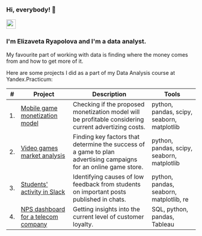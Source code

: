 ### Hi, everybody! 👋
<p> <a href="https://www.linkedin.com/in/lisaryap"><img src="https://img.shields.io/badge/linkedin-%230077B5.svg?&style=for-the-badge&logo=linkedin&logoColor=white" height=25></a></p>

### I'm Elizaveta Ryapolova and I'm a data analyst.

My favourite part of working with data is finding where the money comes from and how to get more of it.

Here are some projects I did as a part of my Data Analysis course at Yandex.Practicum:

| #    | Project                | Description                                                     | Tools                                                         |
| ---- | ------------------------------------------------------------ | ------------------------------------------------------------ | ------------------------------------------------------------ |
| 1.   | [Mobile game monetization model](https://github.com/lisaryap/Game-monetization) | Checking if the proposed monetization model will be profitable considering current advertizing costs. | python, pandas, scipy, seaborn, matplotlib       |
| 2.   | [Video games market analysis](https://github.com/lisaryap/Game-sales) | Finding key factors that determine the success of a game to plan advertising campaigns for an online game store.| python, pandas, scipy, seaborn, matplotlib |
| 3.   | [Students' activity in Slack](https://github.com/lisaryap/Messages-and-reactions) | Identifying causes of low feedback from students on important posts published in chats.             | python, pandas, seaborn, matplotlib, re |
| 4.   | [NPS dashboard for a telecom company](https://github.com/lisaryap/NPS-telecom) | Getting insights into the current level of customer loyalty.             | SQL, python, pandas, Tableau |

